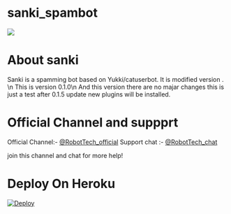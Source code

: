 # sanki_spambot

<img src="https://telegra.ph/file/76ff0910de5a0e0dfcd56.jpg">

# About sanki 
Sanki is a spamming bot based on Yukki/catuserbot. It is modified version . \n
This is version 0.1.0\n
And this version there are no majar changes this is just a test after 0.1.5 update new plugins will be installed.


# Official Channel and suppprt 
Official Channel:- [@RobotTech_official](https://t.me/RobotTech_official)
Support chat :- [@RobotTech_chat](https://t.me/robottech_chat)

join this channel and chat for more help!

# Deploy On Heroku 
[![Deploy](https://www.herokucdn.com/deploy/button.svg)](https://heroku.com/deploy?template=https://github.com/TeamDaisyX/DaisyX.git)

